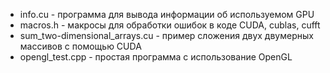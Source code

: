 * info.cu - программа для вывода информации об используемом GPU
* macros.h - макросы для обработки ошибок в коде CUDA, cublas, cufft
* sum_two-dimensional_arrays.cu - пример сложения двух двумерных массивов с помощью CUDA 
* opengl_test.cpp - простая программа с использование OpenGL
